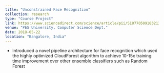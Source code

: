 ```yaml
---
title: "Unconstrained Face Recognition"
collection: research
type: "Course Project"
link: https://www.sciencedirect.com/science/article/pii/S1877050918321318?via%3Dihub
venue: "PES University, Computer Science Dept."
date: 2018-05-22
location: "Bangalore, India"
---
```

- Introduced a novel pipeline architecture for face recognition which used the highly optimized CloudForest algorithm to achieve 10-15x training time improvement over other ensemble classifiers such as Random Forest
